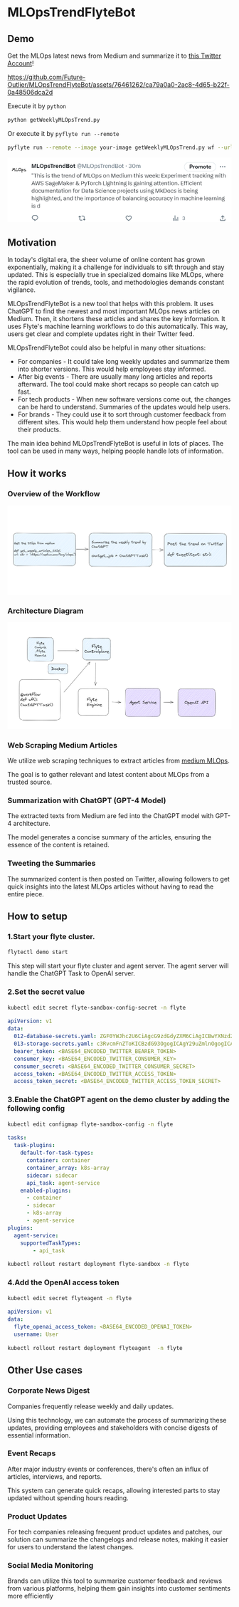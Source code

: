 # MLOpsTrendFlyteBot
## Demo
Get the MLOps latest news from Medium and summarize it to [this Twitter Account](https://twitter.com/MLOpsTrendBot)!

https://github.com/Future-Outlier/MLOpsTrendFlyteBot/assets/76461262/ca79a0a0-2ac8-4d65-b22f-0a48506dca2d

Execute it by `python`
```bash
python getWeeklyMLOpsTrend.py
```
Or execute it by `pyflyte run --remote`
```bash
pyflyte run --remote --image your-image getWeeklyMLOpsTrend.py wf --url "https://medium.com/tag/mlops"
```


![Alt text](./img/tweet.png)

## Motivation
In today's digital era, the sheer volume of online content has grown exponentially, making it a challenge for individuals to sift through and stay updated. This is especially true in specialized domains like MLOps, where the rapid evolution of trends, tools, and methodologies demands constant vigilance.

MLOpsTrendFlyteBot is a new tool that helps with this problem. It uses ChatGPT to find the newest and most important MLOps news articles on Medium. Then, it shortens these articles and shares the key information. It uses Flyte's machine learning workflows to do this automatically. This way, users get clear and complete updates right in their Twitter feed.

MLOpsTrendFlyteBot could also be helpful in many other situations:

- For companies - It could take long weekly updates and summarize them into shorter versions. This would help employees stay informed.
- After big events - There are usually many long articles and reports afterward. The tool could make short recaps so people can catch up fast.
- For tech products - When new software versions come out, the changes can be hard to understand. Summaries of the updates would help users.
- For brands - They could use it to sort through customer feedback from different sites. This would help them understand how people feel about their products.

The main idea behind MLOpsTrendFlyteBot is useful in lots of places.
The tool can be used in many ways, helping people handle lots of information.

## How it works
### Overview of the Workflow
![Alt text](./img/workflowInTasks.png)
### Architecture Diagram
![Alt text](./img/Architecture.png)

### Web Scraping Medium Articles
We utilize web scraping techniques to extract articles from [medium MLOps](https://medium.com/tag/mlops).

The goal is to gather relevant and latest content about MLOps from a trusted source.

### Summarization with ChatGPT (GPT-4 Model)
The extracted texts from Medium are fed into the ChatGPT model with GPT-4 architecture.

The model generates a concise summary of the articles, ensuring the essence of the content is retained.

### Tweeting the Summaries
The summarized content is then posted on Twitter, allowing followers to get quick insights into the latest MLOps articles without having to read the entire piece.

## How to setup
### 1.Start your flyte cluster.
```bash
flytectl demo start
```
This step will start your flyte cluster and agent server.
The agent server will handle the ChatGPT Task to OpenAI server.
### 2.Set the secret value
```bash
kubectl edit secret flyte-sandbox-config-secret -n flyte
```
```yaml
apiVersion: v1
data:
  012-database-secrets.yaml: ZGF0YWJhc2U6CiAgcG9zdGdyZXM6CiAgICBwYXNzd29yZDogInBvc3RncmVzIgo=
  013-storage-secrets.yaml: c3RvcmFnZToKICBzdG93OgogICAgY29uZmlnOgogICAgICBhY2Nlc3Nfa2V5X2lkOiAibWluaW8iCiAgICAgIHNlY3JldF9rZXk6ICJtaW5pb3N0b3JhZ2UiCg==
  bearer_token: <BASE64_ENCODED_TWITTER_BEARER_TOKEN>
  consumer_key: <BASE64_ENCODED_TWITTER_CONSUMER_KEY>
  consumer_secret: <BASE64_ENCODED_TWITTER_CONSUMER_SECRET>
  access_token: <BASE64_ENCODED_TWITTER_ACCESS_TOKEN>
  access_token_secret: <BASE64_ENCODED_TWITTER_ACCESS_TOKEN_SECRET>
```
### 3.Enable the ChatGPT agent on the demo cluster by adding the following config
```bash
kubectl edit configmap flyte-sandbox-config -n flyte
```
```yaml
tasks:
  task-plugins:
    default-for-task-types:
      container: container
      container_array: k8s-array
      sidecar: sidecar
      api_task: agent-service
    enabled-plugins:
      - container
      - sidecar
      - k8s-array
      - agent-service
plugins:
  agent-service:
    supportedTaskTypes:
        - api_task
```
```bash
kubectl rollout restart deployment flyte-sandbox -n flyte
```
### 4.Add the OpenAI access token
```bash
kubectl edit secret flyteagent -n flyte
```
```yaml
apiVersion: v1
data:
  flyte_openai_access_token: <BASE64_ENCODED_OPENAI_TOKEN>
  username: User
```
```bash
kubectl rollout restart deployment flyteagent  -n flyte
```

## Other Use cases
### Corporate News Digest
Companies frequently release weekly and daily updates.

Using this technology, we can automate the process of summarizing these updates, providing employees and stakeholders with concise digests of essential information.

### Event Recaps
After major industry events or conferences, there's often an influx of articles, interviews, and reports.

This system can generate quick recaps, allowing interested parts to stay updated without spending hours reading.

### Product Updates
For tech companies releasing frequent product updates and patches, our solution can summarize the changelogs and release notes, making it easier for users to understand the latest changes.

### Social Media Monitoring
Brands can utilize this tool to summarize customer feedback and reviews from various platforms, helping them gain insights into customer sentiments more efficiently
